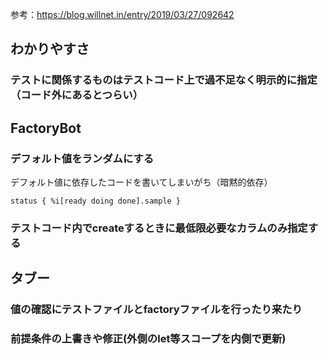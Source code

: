 参考：https://blog.willnet.in/entry/2019/03/27/092642

## わかりやすさ
### テストに関係するものはテストコード上で過不足なく明示的に指定（コード外にあるとつらい）

## FactoryBot
### デフォルト値をランダムにする

デフォルト値に依存したコードを書いてしまいがち（暗黙的依存）

```status { %i[ready doing done].sample }```

### テストコード内でcreateするときに最低限必要なカラムのみ指定する

## タブー

### 値の確認にテストファイルとfactoryファイルを行ったり来たり

### 前提条件の上書きや修正(外側のlet等スコープを内側で更新)
